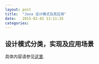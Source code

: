 ```yaml
---
layout: post
title:  "Java 设计模式及其应用"
date:   2015-02-02 13:11:35
categories: 
---
```


## 设计模式分类，实现及应用场景

具体内容请参见[这里](https://github.com/tsinghualiji/design_pattern).
